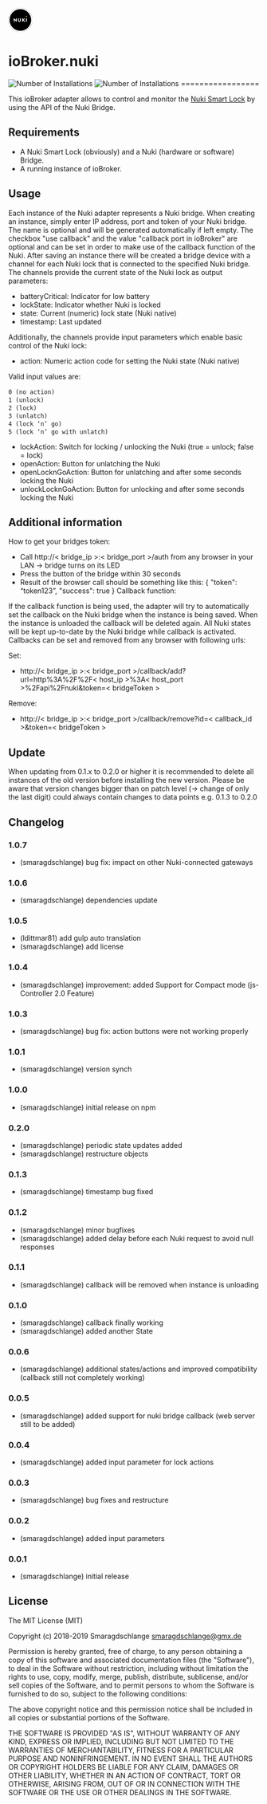 ![Logo](admin/nuki-logo.png)
# ioBroker.nuki
![Number of Installations](http://iobroker.live/badges/nuki-installed.svg) ![Number of Installations](http://iobroker.live/badges/nuki-stable.svg) =================

This ioBroker adapter allows to control and monitor the [Nuki Smart Lock](https://nuki.io/de/) by using the API of the Nuki Bridge.

## Requirements
* A Nuki Smart Lock (obviously) and a Nuki (hardware or software) Bridge.
* A running instance of ioBroker.

## Usage
Each instance of the Nuki adapter represents a Nuki bridge. When creating an instance, simply enter IP address, port and token of your Nuki bridge. The name is optional and will be generated automatically if left empty. The checkbox "use callback" and the value "callback port in ioBroker" are optional and can be set in order to make use of the callback function of the Nuki. After saving an instance there will be created a bridge device with a channel for each Nuki lock that is connected to the specified Nuki bridge. The channels provide the current state of the Nuki lock as output parameters:

* batteryCritical: Indicator for low battery
* lockState: Indicator whether Nuki is locked
* state: Current (numeric) lock state (Nuki native)
* timestamp: Last updated

Additionally, the channels provide input parameters which enable basic control of the Nuki lock:

* action: Numeric action code for setting the Nuki state (Nuki native)

Valid input values are:

    0 (no action)
    1 (unlock)
    2 (lock)
    3 (unlatch)
    4 (lock ‘n’ go)
    5 (lock ‘n’ go with unlatch)

* lockAction: Switch for locking / unlocking the Nuki (true = unlock; false = lock)
* openAction: Button for unlatching the Nuki
* openLocknGoAction: Button for unlatching and after some seconds locking the Nuki
* unlockLocknGoAction: Button for unlocking and after some seconds locking the Nuki

## Additional information
How to get your bridges token:

* Call http://< bridge_ip >:< bridge_port >/auth from any browser in your LAN -> bridge turns on its LED
* Press the button of the bridge within 30 seconds
* Result of the browser call should be something like this:
    {
    "token": “token123”,
    "success": true
    }
Callback function:

If the callback function is being used, the adapter will try to automatically set the callback on the Nuki bridge when the instance is being saved. When the instance is unloaded the callback will be deleted again. All Nuki states will be kept up-to-date by the Nuki bridge while callback is activated.
Callbacks can be set and removed from any browser with following urls:

Set:
* http://< bridge_ip >:< bridge_port >/callback/add?url=http%3A%2F%2F< host_ip >%3A< host_port >%2Fapi%2Fnuki&token=< bridgeToken >

Remove:
* http://< bridge_ip >:< bridge_port >/callback/remove?id=< callback_id >&token=< bridgeToken >

## Update
When updating from 0.1.x to 0.2.0 or higher it is recommended to delete all instances of the old version before installing the new version. Please be aware that version changes bigger than on patch level (-> change of only the last digit) could always contain changes to data points e.g. 0.1.3 to 0.2.0

## Changelog

### 1.0.7
* (smaragdschlange) bug fix: impact on other Nuki-connected gateways

### 1.0.6
* (smaragdschlange) dependencies update

### 1.0.5
* (ldittmar81) add gulp auto translation
* (smaragdschlange) add license

### 1.0.4
* (smaragdschlange) improvement: added Support for Compact mode (js-Controller 2.0 Feature)

### 1.0.3
* (smaragdschlange) bug fix: action buttons were not working properly

### 1.0.1
* (smaragdschlange) version synch

### 1.0.0
* (smaragdschlange) initial release on npm

### 0.2.0
* (smaragdschlange) periodic state updates added
* (smaragdschlange) restructure objects

### 0.1.3
* (smaragdschlange) timestamp bug fixed

### 0.1.2
* (smaragdschlange) minor bugfixes
* (smaragdschlange) added delay before each Nuki request to avoid null responses

### 0.1.1
* (smaragdschlange) callback will be removed when instance is unloading

### 0.1.0
* (smaragdschlange) callback finally working
* (smaragdschlange) added another State

### 0.0.6
* (smaragdschlange) additional states/actions and improved compatibility (callback still not completely working)

### 0.0.5
* (smaragdschlange) added support for nuki bridge callback (web server still to be added)

### 0.0.4
* (smaragdschlange) added input parameter for lock actions

### 0.0.3
* (smaragdschlange) bug fixes and restructure

### 0.0.2
* (smaragdschlange) added input parameters

### 0.0.1
* (smaragdschlange) initial release

## License
The MIT License (MIT)

Copyright (c) 2018-2019 Smaragdschlange <smaragdschlange@gmx.de>

Permission is hereby granted, free of charge, to any person obtaining a copy
of this software and associated documentation files (the "Software"), to deal
in the Software without restriction, including without limitation the rights
to use, copy, modify, merge, publish, distribute, sublicense, and/or sell
copies of the Software, and to permit persons to whom the Software is
furnished to do so, subject to the following conditions:

The above copyright notice and this permission notice shall be included in
all copies or substantial portions of the Software.

THE SOFTWARE IS PROVIDED "AS IS", WITHOUT WARRANTY OF ANY KIND, EXPRESS OR
IMPLIED, INCLUDING BUT NOT LIMITED TO THE WARRANTIES OF MERCHANTABILITY,
FITNESS FOR A PARTICULAR PURPOSE AND NONINFRINGEMENT. IN NO EVENT SHALL THE
AUTHORS OR COPYRIGHT HOLDERS BE LIABLE FOR ANY CLAIM, DAMAGES OR OTHER
LIABILITY, WHETHER IN AN ACTION OF CONTRACT, TORT OR OTHERWISE, ARISING FROM,
OUT OF OR IN CONNECTION WITH THE SOFTWARE OR THE USE OR OTHER DEALINGS IN
THE SOFTWARE.

